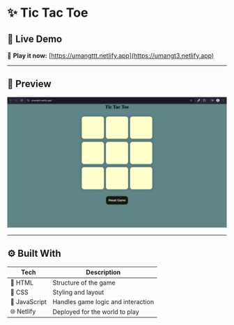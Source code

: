 # ✨ Tic Tac Toe

## 🚀 Live Demo

🎯 **Play it now:** [https://umangttt.netlify.app](https://umangt3.netlify.app)

---

## 📸 Preview

![image](<https://github.com/umangpincha/Namaste-Javascript/blob/59eed56f1e2807094caadd150f14c9146f67eeaa/Chapter-8(Tic-Tac-Toe)/image.png>)

---

## ⚙️ Built With

| Tech          | Description                        |
| ------------- | ---------------------------------- |
| 🧱 HTML       | Structure of the game              |
| 🎨 CSS        | Styling and layout  |
| 🧠 JavaScript | Handles game logic and interaction |
| 🌐 Netlify    | Deployed for the world to play     |
